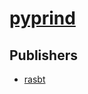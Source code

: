 # [pyprind](https://pypi.org/project/pyprind)



## Publishers
- [rasbt](https://pypi.org/user/rasbt)

